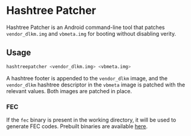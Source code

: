 # Hashtree Patcher

Hashtree Patcher is an Android command-line tool that patches `vendor_dlkm.img` and `vbmeta.img` for booting without disabling verity.

## Usage

```bash
hashtreepatcher <vendor_dlkm.img> <vbmeta.img>
```

A hashtree footer is appended to the `vendor_dlkm` image, and the `vendor_dlkm` hashtree descriptor in the `vbmeta` image is patched
with the relevant values. Both images are patched in place.

### FEC

If the `fec` binary is present in the working directory, it will be used to generate FEC codes. Prebuilt binaries are available
[here](https://github.com/capntrips/vendor_fec/releases/tag/v12.0.0_r12).